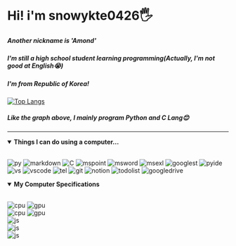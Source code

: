 # Hi! i'm snowykte0426🖐️  
#####  Another nickname is 'Amond'  
#####  I'm still a high school student learning programming(Actually, I'm not good at English😭)
#####  I'm from Republic of Korea!
[![Top Langs](https://github-readme-stats.vercel.app/api/top-langs/?username=snowykte0426)](https://github.com/anuraghazra/github-readme-stats)  
#####  Like the graph above, I mainly program Python and C Lang😊

---
<details open>
<summary><b>Things I can do using a computer...</b></summary>
  <br>

![py](https://img.shields.io/badge/Python-3776AB?style=for-the-badge&logo=python&logoColor=white)
![markdown](https://img.shields.io/badge/Markdown-000000?style=for-the-badge&logo=markdown&logoColor=white)
![C](https://img.shields.io/badge/C-00599C?style=for-the-badge&logo=c&logoColor=white)
![mspoint](https://img.shields.io/badge/Microsoft_PowerPoint-B7472A?style=for-the-badge&logo=microsoft-powerpoint&logoColor=white)
![msword](https://img.shields.io/badge/Microsoft_Word-2B579A?style=for-the-badge&logo=microsoft-word&logoColor=white)
![msexl](https://img.shields.io/badge/Microsoft_Excel-217346?style=for-the-badge&logo=microsoft-excel&logoColor=white)
![googlest](https://img.shields.io/badge/Google%20Sheets-34A853?style=for-the-badge&logo=google-sheets&logoColor=white)
![pyide](https://img.shields.io/badge/PyCharm-000000.svg?&style=for-the-badge&logo=PyCharm&logoColor=white)
![vs](https://img.shields.io/badge/Visual_Studio-5C2D91?style=for-the-badge&logo=visual%20studio&logoColor=white)
![vscode](https://img.shields.io/badge/Visual_Studio_Code-0078D4?style=for-the-badge&logo=visual%20studio%20code&logoColor=white)
![tel](https://img.shields.io/badge/windows%20terminal-4D4D4D?style=for-the-badge&logo=windows%20terminal&logoColor=white)
![git](https://img.shields.io/badge/GIT-E44C30?style=for-the-badge&logo=git&logoColor=white)
![notion](https://img.shields.io/badge/Notion-000000?style=for-the-badge&logo=notion&logoColor=white)
![todolist](https://img.shields.io/badge/Todoist-E44332?style=for-the-badge&logo=todoist&logoColor=white)
![googledrive](https://img.shields.io/badge/Google_Cloud-4285F4?style=for-the-badge&logo=google-cloud&logoColor=white)
</datails>   
<details open>
<summary><b>My Computer Specifications</b></summary>
  <br>

  ![cpu](https://img.shields.io/badge/AMD-Ryzen_5_3600-ED1C24?style=for-the-badge&logo=amd&logoColor=white)
  ![gpu](https://img.shields.io/badge/NVIDIA-RTX2060-76B900?style=for-the-badge&logo=nvidia&logoColor=white)<br>
  ![cpu](https://img.shields.io/badge/AMD-Ryzen_7_7800X3D-ED1C24?style=for-the-badge&logo=amd&logoColor=white)
  ![gpu](https://img.shields.io/badge/NVIDIA-RTX4080_SUPER-76B900?style=for-the-badge&logo=nvidia&logoColor=white)  
  ![js](https://img.shields.io/badge/Windows-SAMSUNG_Galaxybook_2_SE-0078D6?style=for-the-badge&logo=windows&logoColor=white)<br>
  ![js](https://img.shields.io/badge/Windows-SAMSUNG_Galaxybook_2_Pro-0078D6?style=for-the-badge&logo=windows&logoColor=white)<br>
  ![js](https://img.shields.io/badge/Windows-HP_14s_dq5071TU-0078D6?style=for-the-badge&logo=windows&logoColor=white)  


</datails>  
